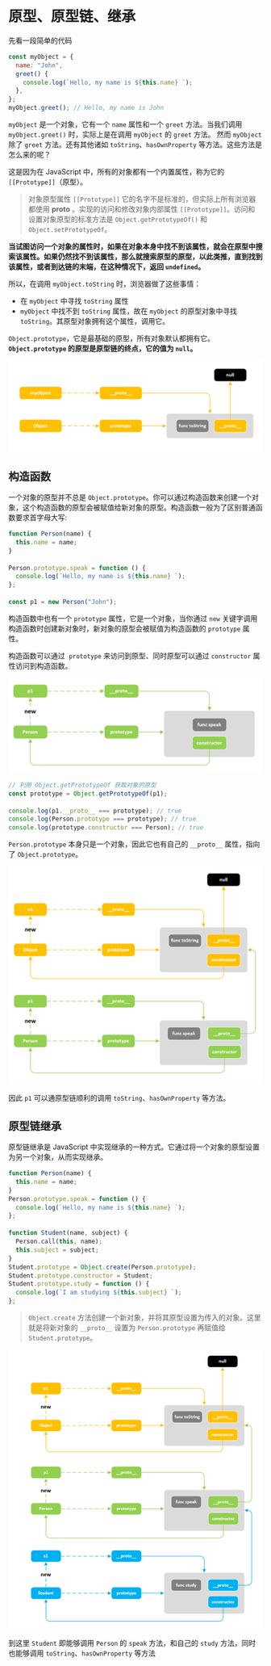 # 原型、原型链、继承

先看一段简单的代码

```js
const myObject = {
  name: "John",
  greet() {
    console.log(`Hello, my name is ${this.name} `);
  },
};
myObject.greet(); // Hello, my name is John
```

`myObject` 是一个对象，它有一个 `name` 属性和一个 `greet` 方法。当我们调用 `myObject.greet()` 时，实际上是在调用 `myObject` 的 `greet` 方法。
然而 `myObject` 除了 `greet` 方法。还有其他诸如 `toString`、`hasOwnProperty` 等方法。这些方法是怎么来的呢？

这是因为在 JavaScript 中，所有的对象都有一个内置属性，称为它的 `[[Prototype]]`（原型）。

> 对象原型属性 `[[Prototype]]` 它的名字不是标准的，但实际上所有浏览器都使用 **proto** 。实现的访问和修改对象内部属性 `[[Prototype]]`。访问和
> 设置对象原型的标准方法是 `Object.getPrototypeOf()` 和 `Object.setPrototypeOf`。

**当试图访问一个对象的属性时，如果在对象本身中找不到该属性，就会在原型中搜索该属性。如果仍然找不到该属性，那么就搜索原型的原型，以此类推，直到找到该属性，或者到达链的末端，在这种情况下，返回 `undefined`。**

所以，在调用 `myObject.toString` 时，浏览器做了这些事情：

- 在 `myObject` 中寻找 `toString` 属性
- `myObject` 中找不到 `toString` 属性，故在 `myObject` 的原型对象中寻找 `toString`。其原型对象拥有这个属性，调用它。

`Object.prototype`，它是最基础的原型，所有对象默认都拥有它。**`Object.prototype` 的原型是原型链的终点，它的值为 `null`。**

![原型、原型链、继承-2025-07-27-21-37-34](/attachments/原型、原型链、继承-2025-07-27-21-37-34.png)

## 构造函数

一个对象的原型并不总是 `Object.prototype`。你可以通过构造函数来创建一个对象，这个构造函数的原型会被赋值给新对象的原型。构造函数一般为了区别普通函数要求首字母大写:

```js
function Person(name) {
  this.name = name;
}

Person.prototype.speak = function () {
  console.log(`Hello, my name is ${this.name} `);
};

const p1 = new Person("John");
```

构造函数中也有一个 `prototype` 属性，它是一个对象，当你通过 `new` 关键字调用构造函数时创建新对象时，新对象的原型会被赋值为构造函数的 `prototype` 属性。

构造函数可以通过  `prototype` 来访问到原型、同时原型可以通过 `constructor` 属性访问到构造函数。

![原型、原型链、继承-2025-07-27-21-41-29](/attachments/原型、原型链、继承-2025-07-27-21-41-29.png)

```js
// 利用 Object.getPrototypeOf 获取对象的原型
const prototype = Object.getPrototypeOf(p1);

console.log(p1.__proto__ === prototype); // true
console.log(Person.prototype === prototype); // true
console.log(prototype.constructor === Person); // true
```

`Person.prototype` 本身只是一个对象，因此它也有自己的 `__proto__` 属性，指向了 `Object.prototype`。

![原型、原型链、继承-2025-07-27-22-03-54](/attachments/原型、原型链、继承-2025-07-27-22-03-54.png)

因此 `p1` 可以通原型链顺利的调用 `toString`、`hasOwnProperty` 等方法。

## 原型链继承

原型链继承是 JavaScript 中实现继承的一种方式。它通过将一个对象的原型设置为另一个对象，从而实现继承。

```js
function Person(name) {
  this.name = name;
}
Person.prototype.speak = function () {
  console.log(`Hello, my name is ${this.name} `);
};

function Student(name, subject) {
  Person.call(this, name);
  this.subject = subject;
}
Student.prototype = Object.create(Person.prototype);
Student.prototype.constructor = Student;
Student.prototype.study = function () {
  console.log(`I am studying ${this.subject} `);
};
```

> `Object.create` 方法创建一个新对象，并将其原型设置为传入的对象。这里就是将新对象的 `__proto__` 设置为 `Person.prototype` 再赋值给 `Student.prototype`。

![原型、原型链、继承-2025-07-27-22-13-07](/attachments/原型、原型链、继承-2025-07-27-22-13-07.png)

到这里 `Student` 即能够调用 `Person` 的 `speak` 方法，和自己的 `study` 方法，同时也能够调用 `toString`、`hasOwnProperty` 等方法

